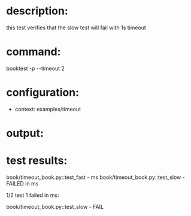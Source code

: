 # description:

this test verifies that the slow test will fail with 1s timeout

# command:

booktest -p --timeout 2

# configuration:

 * context: examples/timeout

# output:


# test results:

  book/timeout_book.py::test_fast - <number> ms
  book/timeout_book.py::test_slow - FAILED in <number> ms

1/2 test 1 failed in <number> ms:

  book/timeout_book.py::test_slow - FAIL


